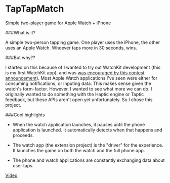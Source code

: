 # TapTapMatch
Simple two-player game for Apple Watch + iPhone

###What is it?

A simple two-person tapping game. One player uses the
iPhone, the other uses an Apple Watch. Whoever taps more in 30 seconds, wins.

###But why??

I started on this because of I wanted to try out WatchKit development (this is
my first WatchKit app), and was
[was encouraged by this contest
announcement](http://blog.xamarin.com/xamarin-contest-design-for-apple-watch/)).
Most Apple Watch applications I've seen were either for consuming notifications,
or inputing data. This makes sense given the watch's form-factor. However, I
wanted to see what more we can do. I originally wanted to do something with the
Haptic engine or Taptic feedback, but these APIs aren't open yet unfortunately.
So I chose this project.

###Cool highlights

   * When the watch application launches, it pauses until the phone application
    is launched. It automatically detects when that happens and proceeds.

   * The watch app (the extension project) is the "driver" for the
   experience. It launches the game on both the watch and the full phone
   app.

   * The phone and watch applications are constantly exchanging data
   about user taps.

[Video](https://www.youtube.com/watch?v=NbSd11Nc0PI)
